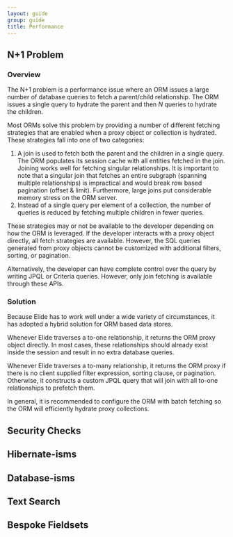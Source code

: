 ```yaml
---
layout: guide
group: guide
title: Performance 
---
```


## N+1 Problem

### Overview
The N+1 problem is a performance issue where an ORM issues a large number of database queries to fetch a parent/child relationship.
The ORM issues a single query to hydrate the parent and then _N_ queries to hydrate the children.

Most ORMs solve this problem by providing a number of different fetching strategies that are enabled when a proxy object or collection
is hydrated.  These strategies fall into one of two categories:

1. A join is used to fetch both the parent and the children in a single query.  The ORM populates its session cache with all entities
fetched in the join.  Joining works well for fetching singular relationships.  It is important to note that a singular join that fetches 
an entire subgraph (spanning multiple relationships) is impractical and would break row based pagination (offset & limit).  Furthermore,
large joins put considerable memory stress on the ORM server.
2. Instead of a single query per element of a collection, the number of queries is reduced by fetching multiple children in fewer
queries.

These strategies may or not be available to the developer depending on how the ORM is leveraged.  If the developer interacts with
a proxy object directly, all fetch strategies are available.  However, the SQL queries generated from proxy objects cannot be customized
with additional filters, sorting, or pagination.

Alternatively, the developer can have complete control over the query by writing JPQL or Criteria queries.  However, only join fetching
is available through these APIs.

### Solution
Because Elide has to work well under a wide variety of circumstances, it has adopted a hybrid solution for ORM based data stores.

Whenever Elide traverses a to-one relationship, it returns the ORM proxy object directly.  In most cases, these relationships should already exist inside the session and result in no extra database queries.

Whenever Elide traverses a to-many relationship, it returns the ORM proxy if there is no client supplied filter expression, sorting
clause, or pagination.  Otherwise, it constructs a custom JPQL query that will join with all to-one relationships to prefetch them.

In general, it is recommended to configure the ORM with batch fetching so the ORM will efficiently hydrate proxy collections.
 
## Security Checks
## Hibernate-isms 
## Database-isms 
## Text Search
## Bespoke Fieldsets
